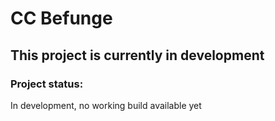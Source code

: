 # CC Befunge

## This project is currently in development

### Project status:  
In development, no working build available yet

